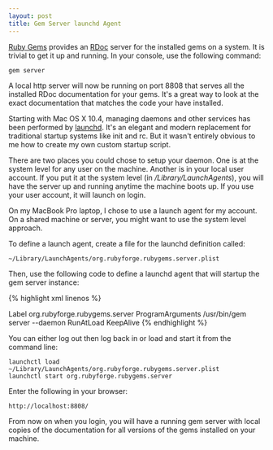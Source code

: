 ```yaml
---
layout: post
title: Gem Server launchd Agent
---
```


[Ruby Gems](http://rubyforge.org/projects/rubygems/) provides an [RDoc](http://rdoc.sourceforge.net) server for the installed gems on a system. It is trivial to get it up and running. In your console, use the following command:

	gem server

A local http server will now be running on port 8808 that serves all the installed RDoc documentation for your gems. It's a great way to look at the exact documentation that matches the code your have installed.

Starting with Mac OS X 10.4, managing daemons and other services has been performed by [launchd](http://developer.apple.com/macosx/launchd.html). It's an elegant and modern replacement for traditional startup systems like init and rc. But it wasn't entirely obvious to me how to create my own custom startup script.

There are two places you could chose to setup your daemon. One is at the system level for any user on the machine. Another is in your local user account. If you put it at the system level (in */Library/LaunchAgents*), you will have the server up and running anytime the machine boots up. If you use your user account, it will launch on login.

On my MacBook Pro laptop, I chose to use a launch agent for my account. On a shared machine or server, you might want to use the system level approach.

To define a launch agent, create a file for the launchd definition called:

	~/Library/LaunchAgents/org.rubyforge.rubygems.server.plist

Then, use the following code to define a launchd agent that will startup the gem server instance:

{% highlight xml linenos %}
<?xml version="1.0" encoding="UTF-8"?>
<!DOCTYPE plist PUBLIC "-//Apple//DTD PLIST 1.0//EN"
 "http://www.apple.com/DTDs/PropertyList-1.0.dtd">
<plist version="1.0">
<dict>
	<key>Label</key>
	<string>org.rubyforge.rubygems.server</string>
	<key>ProgramArguments</key>
	<array>
		<string>/usr/bin/gem</string>
		<string>server</string>
		<string>--daemon</string>
	</array>
	<key>RunAtLoad</key>
	<true/>
	<key>KeepAlive</key>
	<true/>
</dict>
</plist>
{% endhighlight %}

You can either log out then log back in or load and start it from the command line:

	launchctl load ~/Library/LaunchAgents/org.rubyforge.rubygems.server.plist
	launchctl start org.rubyforge.rubygems.server	

Enter the following in your browser:

	http://localhost:8808/

From now on when you login, you will have a running gem server with local copies of the documentation for all versions of the gems installed on your machine. 
